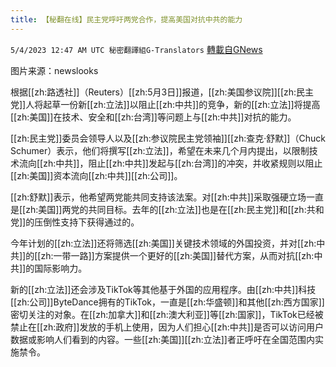 ```yaml
---
title: 【秘翻在线】民主党呼吁两党合作，提高美国对抗中共的能力
---
```

`5/4/2023 12:47 AM UTC 秘密翻譯組G-Translators` [轉載自GNews](https://gnews.org/articles/1273280)

         

图片来源：newslooks

根据[[zh:路透社]]（Reuters）[[zh:5月3日]]报道，[[zh:美国参议院]][[zh:民主党]]人将起草一份新[[zh:立法]]以阻止[[zh:中共]]的竞争，新的[[zh:立法]]将提高[[zh:美国]]在技术、安全和[[zh:台湾]]等问题上与[[zh:中共]]对抗的能力。

[[zh:民主党]]委员会领导人以及[[zh:参议院民主党领袖]][[zh:查克·舒默]]（Chuck Schumer）表示，他们将撰写[[zh:立法]]，希望在未来几个月内提出，以限制技术流向[[zh:中共]]，阻止[[zh:中共]]发起与[[zh:台湾]]的冲突，并收紧规则以阻止[[zh:美国]]资本流向[[zh:中共]][[zh:公司]]。

[[zh:舒默]]表示，他希望两党能共同支持该法案。对[[zh:中共]]采取强硬立场一直是[[zh:美国]]两党的共同目标。去年的[[zh:立法]]也是在[[zh:民主党]]和[[zh:共和党]]的压倒性支持下获得通过的。

今年计划的[[zh:立法]]还将筛选[[zh:美国]]关键技术领域的外国投资，并对[[zh:中共]]的[[zh:一带一路]]方案提供一个更好的[[zh:美国]]替代方案，从而对抗[[zh:中共]]的国际影响力。

新的[[zh:立法]]还会涉及TikTok等其他基于外国的应用程序。由[[zh:中共]]科技[[zh:公司]]ByteDance拥有的TikTok，一直是[[zh:华盛顿]]和其他[[zh:西方国家]]密切关注的对象。在[[zh:加拿大]]和[[zh:澳大利亚]]等[[zh:国家]]，TikTok已经被禁止在[[zh:政府]]发放的手机上使用，因为人们担心[[zh:中共]]是否可以访问用户数据或影响人们看到的内容。一些[[zh:美国]][[zh:立法]]者正呼吁在全国范围内实施禁令。
